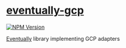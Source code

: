 # [eventually-gcp](https://rotorsoft.github.io/eventually-monorepo/modules/eventually_gcp.html)

[![NPM Version](https://img.shields.io/npm/v/@rotorsoft/eventually-gcp.svg)](https://www.npmjs.com/package/@rotorsoft/eventually-gcp)

[Eventually](../../README.md) library implementing GCP adapters
